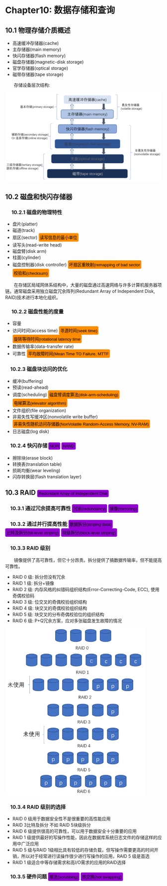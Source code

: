 # Chapter10: 数据存储和查询

## 10.1 物理存储介质概述

* 高速缓冲存储器(cache)
* 主存储器(main memory)
* 快闪存储器(flash memory)
* 磁盘存储器(magnetic-disk storage)
* 官学存储器(optical storage)
* 磁带存储器(tape storage)

&emsp;&emsp;存储设备层次结构:

<img style="width:600px" src="img/1.PNG">

## 10.2 磁盘和快闪存储器

### &emsp; 10.2.1 磁盘的物理特性
* 盘片(platter)
* 磁道(track)
* 扇区(sector) <input type="button" style="border-width:0;background:#FF8C00;padding:4px;border-radius:4px" value="读写信息的最小单位"/>
* 读写头(read-write head)
* 磁盘臂(disk arm)
* 柱面(cylinder)
* 磁盘控制器(disk controller) <input type="button" style="border-width:0;background:#FF8C00;padding:4px;border-radius:4px" value="坏扇区重映射(remapping of bad sector"/> <input type="button" style="border-width:0;background:#FF8C00;padding:4px;border-radius:4px" value="校验和(checksum)"/>

&emsp;&emsp;在存储区局域网体系结构中，大量的磁盘通过高速网络与许多计算机服务器项链。通常磁盘采用独立磁盘冗余阵列(Redundant Array of Independent Disk, RAID)技术进行本地化组织。
### &emsp; 10.2.2 磁盘性能的度量
* 容量
* 访问时间(access time) <input type="button" style="border-width:0;background:#FF8C00;padding:4px;border-radius:4px" value="寻道时间(seek time)"/> <input type="button" style="border-width:0;background:#FF8C00;padding:4px;border-radius:4px" value="旋转等待时间(rotational latency time"/>
* 数据传输率(data-transfer rate)
* 可靠性 <input type="button" style="border-width:0;background:#FF8C00;padding:4px;border-radius:4px" value="平均故障时间(Mean Time TO Failure, MTTF"/>

### &emsp;10.2.3 磁盘块访问的优化
* 缓冲(buffering)
* 预读(read-ahead)
* 调度(scheduling) <input type="button" style="border-width:0;background:#FF8C00;padding:4px;border-radius:4px" value="磁盘臂调度算法(disk-arm-scheduling)"/> <input type="button" style="border-width:0;background:#FF8C00;padding:4px;border-radius:4px" value="电梯算法(elevator algorithm)"/>
* 文件组织(file organization)
* 非易失性写缓冲区(nonvolatile write buffer) <input type="button" style="border-width:0;background:#FF8C00;padding:4px;border-radius:4px" value="非易失性随机访问存储器(NonVolatile Random-Access Memory, NV-RAM)"/>
* 日志磁盘(log disk)

### &emsp;10.2.4 快闪存储 <input type="button" style="border-width:0;background:#9400D3;padding:4px;border-radius:4px" value="NOR"/>  <input type="button" style="border-width:0;background:#9400D3;padding:4px;border-radius:4px" value="NAND"/>

* 擦除块(erase block)
* 转换表(translation table)
* 损耗均衡(wear leveling)
* 闪存转换层(flash translation layer)

## 10.3 RAID <input type="button" style="border-width:0;background:#9400D3;padding:4px;border-radius:4px" value="Redundant Array of Independent Disk"/>

### &emsp;10.3.1 通过冗余提高可靠性 <input type="button" style="border-width:0;background:#9400D3;padding:4px;border-radius:4px" value="冗余(redundancy)"/> <input type="button" style="border-width:0;background:#9400D3;padding:4px;border-radius:4px" value="镜像(mirroring)"/>

### &emsp;10.3.2 通过并行提高性能 <input type="button" style="border-width:0;background:#9400D3;padding:4px;border-radius:4px" value="数据拆分(striping data)"/> <input type="button" style="border-width:0;background:#9400D3;padding:4px;border-radius:4px" value="比特及拆分(bit-level striping)"/> <input type="button" style="border-width:0;background:#9400D3;padding:4px;border-radius:4px" value="块级拆分(block-level striping)"/>

### &emsp;10.3.3 RAID 级别
&emsp;&emsp;镜像提供了高可靠性，但它十分昂贵。拆分提供了搞数据传输率，但不能提高可靠性。
* RAID 0 级: 拆分但没有冗余
* RAID 1 级: 拆分+镜像
* RAID 2 级: 内存风格的纠错码组织结构(Error-Correcting-Code, ECC), 使用奇偶校验码
* RAID 3 级: 位交叉的奇偶校验组织结构
* RAID 4 级: 块交叉的奇偶校验组织结构
* RAID 5 级: 块交叉的分布奇偶校验位的组织结构
* RAID 6 级: P+Q冗余方案，应对多张磁盘发生故障的情况

<img style="width:450px" src="img/2.PNG">

### &emsp;10.3.4 RAID 级别的选择
* RAID 0 级用于数据安全性不是很重要的高性能应用
* RAID 3比特及拆分 不如 RAID 5块级拆分
* RAID 6 级提供很高的可靠性，可以用于数据安全十分重要的应用
* RAID 1 级提供最好的写操作性能，因此在数据库系统日志文件的存储这样的应用中广泛应用
* RAID 5 级与RAID 1级相比具有较低的存储负载，但写操作需要更高的时间开销，所以对于经常进行读操作很少进行写操作的应用，RAID 5 级是首选
* RAID 1 级适合中等存储需求和高I/O需求的应用的RAID选择

### &emsp;10.3.5 硬件问题 <input type="button" style="border-width:0;background:#9400D3;padding:4px;border-radius:4px" value="擦洗(scrubbing)"/> <input type="button" style="border-width:0;background:#9400D3;padding:4px;border-radius:4px" value="热交换(hot swapping)"/>













